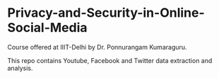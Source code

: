 # Privacy-and-Security-in-Online-Social-Media
Course offered at IIIT-Delhi by Dr. Ponnurangam Kumaraguru.

This repo contains Youtube, Facebook and Twitter data extraction and analysis.
